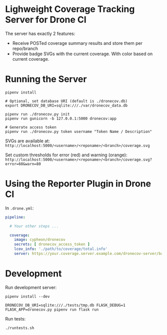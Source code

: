 # Lighweight Coverage Tracking Server for Drone CI

The server has exactly 2 features:
 * Receive POSTed coverage summary results and store them per repo/branch
 * Provide badge SVGs with the current coverage. With color based on current
   coverage.


# Running the Server

    pipenv install

    # Optional, set database URI (default is ./dronecov.db)
    export DRONECOV_DB_URI=sqlite:///./var/dronecov_data.db

    pipenv run ./dronecov.py init
    pipenv run gunicorn -b 127.0.0.1:5000 dronecov:app

    # Generate access token
    pipenv run ./dronecov.py token username "Token Name / Description"


SVGs are available at: `http://localhost:5000/<username>/<reponame>/<branch>/coverage.svg`

Set custom thresholds for error (red) and warning (orange): `http://localhost:5000/<username>/<reponame>/<branch>/coverage.svg?error=60&warn=80`


# Using the Reporter Plugin in Drone CI

In `.drone.yml`:
```yaml
pipeline:

  # Your other steps ...

  coverage:
    image: cypheon/dronecov
    secrets: [ dronecov_access_token ]
    lcov_info: './path/to/coverage/total.info'
    server: https://your.coverage.server.example.com/dronecov-server/base-url/
```


# Development

Run development server:

    pipenv install --dev

    DRONECOV_DB_URI=sqlite:///./tests/tmp.db FLASK_DEBUG=1 FLASK_APP=dronecov.py pipenv run flask run

Run tests:

    ./runtests.sh

